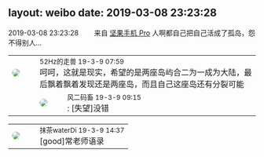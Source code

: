 layout: weibo
date: 2019-03-08 23:23:28
---
<meta name="referrer" content="no-referrer" />

2019-03-08 23:23:28  &nbsp;&nbsp;&nbsp;&nbsp;&nbsp;&nbsp; 来自 <a href="http://app.weibo.com/t/feed/Z4AgP" rel="nofollow">坚果手机 Pro</a>
人啊都自己把自己活成了孤岛，怨不得别人… ​​​

<table style="width: 100%;">
  <tr>
    <td style="width: 40px;"><img style="border-radius:50%" src="https://tva4.sinaimg.cn/crop.0.0.180.180.50/8beaf773jw1e8qgp5bmzyj2050050aa8.jpg?KID=imgbed,tva&Expires=1624464791&ssig=m7HFnUG6O%2F"></td>
    <td colspan="2"><small>52Hz的走兽 19-3-9 07:59</small><br/>呵呵，这就是现实，希望的是两座岛屿合二为一成为大陆，最后飘着飘着发现还是两座岛，而且自己这座岛还有分裂可能</td>
  </tr>
  <tr>
    <td/>
    <td style="width: 40px;"><img style="border-radius:50%" src="https://tva3.sinaimg.cn/crop.0.0.639.639.50/6d2a6003jw8f3idy69w2gj20hs0hrt9g.jpg?KID=imgbed,tva&Expires=1624464791&ssig=bDggJdbuXH"></td>
    <td><small>风二码畜 19-3-9 09:15</small><br/>: [失望]没错</td>
  </tr>
</table>

<table style="width: 100%;">
  <tr>
    <td style="width: 40px;"><img style="border-radius:50%" src="https://tva4.sinaimg.cn/crop.7.0.735.735.50/69913cd7jw8f7htri4j2qj20ku0kfmxx.jpg?KID=imgbed,tva&Expires=1624464791&ssig=Ee83SXH%2FPr"></td>
    <td colspan="2"><small>抹茶waterDi 19-3-9 14:37</small><br/>[good]常老师语录</td>
  </tr>
</table>

